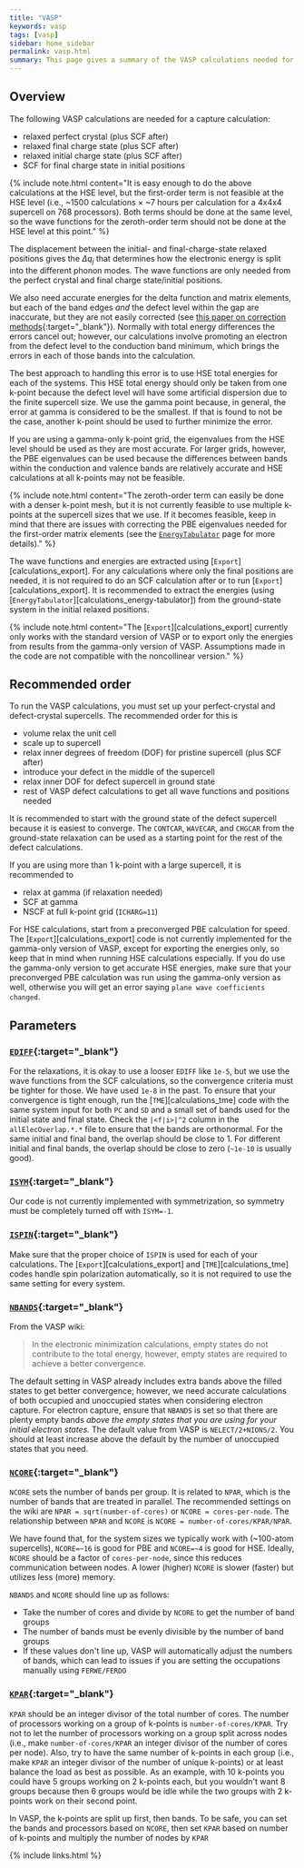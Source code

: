 ```yaml
---
title: "VASP"
keywords: vasp
tags: [vasp]
sidebar: home_sidebar
permalink: vasp.html
summary: This page gives a summary of the VASP calculations needed for a capture calculation, including parameter specifications and tips.
---
```


## Overview 

The following VASP calculations are needed for a capture calculation:
* relaxed perfect crystal (plus SCF after)
* relaxed final charge state (plus SCF after)
* relaxed initial charge state (plus SCF after)
* SCF for final charge state in initial positions

{% include note.html content="It is easy enough to do the above calculations at the HSE level, but the first-order term is not feasible at the HSE level (i.e., ~1500 calculations $\times$ ~7 hours per calculation for a 4x4x4 supercell on 768 processors). Both terms should be done at the same level, so the wave functions for the zeroth-order term should not be done at the HSE level at this point." %}

The displacement between the initial- and final-charge-state relaxed positions gives the $\Delta q_j$ that determines how the electronic energy is split into the different phonon modes. The wave functions are only needed from the perfect crystal and final charge state/initial positions. 

We also need accurate energies for the delta function and matrix elements, but each of the band edges _and_ the defect level within the gap are inaccurate, but they are not easily corrected (see [this paper on correction methods](https://journals.aps.org/prb/abstract/10.1103/PhysRevB.78.235104){:target="_blank"}). Normally with total energy differences the errors cancel out; however, our calculations involve promoting an electron from the defect level to the conduction band minimum, which brings the errors in each of those bands into the calculation. 

The best approach to handling this error is to use HSE total energies for each of the systems. This HSE total energy should only be taken from one k-point because the defect level will have some artificial dispersion due to the finite supercell size. We use the gamma point because, in general, the error at gamma is considered to be the smallest. If that is found to not be the case, another k-point should be used to further minimize the error.

If you are using a gamma-only k-point grid, the eigenvalues from the HSE level should be used as they are most accurate. For larger grids, however, the PBE eigenvalues can be used because the differences between bands within the conduction and valence bands are relatively accurate and HSE calculations at all k-points may not be feasible. 

{% include note.html content="The zeroth-order term can easily be done with a denser k-point mesh, but it is not currently feasible to use multiple k-points at the supercell sizes that we use. If it becomes feasible, keep in mind that there are issues with correcting the PBE eigenvalues needed for the first-order matrix elements (see the [`EnergyTabulator`](calculations_energy-tabulator) page for more details)." %}

The wave functions and energies are extracted using [`Export`][calculations_export]. For any calculations where only the final positions are needed, it is not required to do an SCF calculation after or to run [`Export`][calculations_export].
It is recommended to extract the energies (using [`EnergyTabulator`][calculations_energy-tabulator]) from the ground-state system in the initial relaxed positions.

{% include note.html content="The [`Export`][calculations_export] currently only works with the standard version of VASP or to export only the energies from results from the gamma-only version of VASP. Assumptions made in the code are not compatible with the noncollinear version." %}

## Recommended order

To run the VASP calculations, you must set up your perfect-crystal and defect-crystal supercells. The recommended order for this is
* volume relax the unit cell
* scale up to supercell
* relax inner degrees of freedom (DOF) for pristine supercell (plus SCF after)
* introduce your defect in the middle of the supercell
* relax inner DOF for defect supercell in ground state
* rest of VASP defect calculations to get all wave functions and positions needed

It is recommended to start with the ground state of the defect supercell because it is easiest to converge. The `CONTCAR`, `WAVECAR`, and `CHGCAR` from the ground-state relaxation can be used as a starting point for the rest of the defect calculations. 

If you are using more than 1 k-point with a large supercell, it is recommended to 
* relax at gamma (if relaxation needed)
* SCF at gamma
* NSCF at full k-point grid (`ICHARG=11`)

For HSE calculations, start from a preconverged PBE calculation for speed. The [`Export`][calculations_export] code is not currently implemented for the gamma-only version of VASP, except for exporting the energies only, so keep that in mind when running HSE calculations especially. If you do use the gamma-only version to get accurate HSE energies, make sure that your preconverged PBE calculation was run using the gamma-only version as well, otherwise you will get an error saying `plane wave coefficients changed`.

## Parameters

### [`EDIFF`](https://www.vasp.at/wiki/index.php/EDIFF){:target="_blank"}

For the relaxations, it is okay to use a looser `EDIFF` like `1e-5`, but we use the wave functions from the SCF calculations, so the convergence criteria must be tighter for those. We have used `1e-8` in the past. To ensure that your convergence is tight enough, run the [`TME`][calculations_tme] code with the same system input for both `PC` and `SD` and a small set of bands used for the initial state and final state. Check the `|<f|i>|^2` column in the `allElecOverlap.*.*` file to ensure that the bands are orthonormal. For the same initial and final band, the overlap should be close to 1. For different initial and final bands, the overlap should be close to zero (`~1e-10` is usually good).

### [`ISYM`](https://www.vasp.at/wiki/index.php/ISYM){:target="_blank"}

Our code is not currently implemented with symmetrization, so symmetry must be completely turned off with `ISYM=-1`.

### [`ISPIN`](https://www.vasp.at/wiki/index.php/ISPIN){:target="_blank"}

Make sure that the proper choice of `ISPIN` is used for each of your calculations. The [`Export`][calculations_export] and [`TME`][calculations_tme] codes handle spin polarization automatically, so it is not required to use the same setting for every system. 

### [`NBANDS`](https://www.vasp.at/wiki/index.php/NBANDS){:target="_blank"}

From the VASP wiki:
> In the electronic minimization calculations, empty states do not contribute to the total energy, however, empty states are required to achieve a better convergence. 

The default setting in VASP already includes extra bands above the filled states to get better convergence; however, we need accurate calculations of both occupied and unoccupied states when considering electron capture. For electron capture, ensure that `NBANDS` is set so that there are plenty empty bands _above the empty states that you are using for your initial electron states._ The default value from VASP is `NELECT/2+NIONS/2`. You should at least increase above the default by the number of unoccupied states that you need.

### [`NCORE`](https://www.vasp.at/wiki/index.php/NCORE){:target="_blank"}

`NCORE` sets the number of bands per group. It is related to `NPAR`, which is the number of bands that are treated in parallel. The recommended settings on the wiki are `NPAR = sqrt(number-of-cores)` or `NCORE = cores-per-node`. The relationship between `NPAR` and `NCORE` is `NCORE = number-of-cores/KPAR/NPAR`. 

We have found that, for the system sizes we typically work with (~100-atom supercells), `NCORE=~16` is good for PBE and `NCORE=~4` is good for HSE. Ideally, `NCORE` should be a factor of `cores-per-node`, since this reduces communication between nodes. A lower (higher) `NCORE` is slower (faster) but utilizes less (more) memory.

`NBANDS` and `NCORE` should line up as follows:
  * Take the number of cores and divide by `NCORE` to get the number of band groups
  * The number of bands must be evenly divisible by the number of band groups
  * If these values don't line up, VASP will automatically adjust the numbers of bands, which can lead to issues if you are setting the occupations manually using `FERWE/FERDO`
  
### [`KPAR`](https://www.vasp.at/wiki/index.php/KPAR){:target="_blank"}

`KPAR` should be an integer divisor of the total number of cores. The number of processors working on a group of k-points is `number-of-cores/KPAR`. Try not to let the number of processors working on a group split across nodes (i.e., make `number-of-cores/KPAR` an integer divisor of the number of cores per node). Also, try to have the same number of k-points in each group (i.e., make `KPAR` an integer divisor of the number of unique k-points) or at least balance the load as best as possible. As an example, with 10 k-points you could have 5 groups working on 2 k-points each, but you wouldn't want 8 groups because then 6 groups would be idle while the two groups with 2 k-points work on their second point. 

In VASP, the k-points are split up first, then bands. To be safe, you can set the bands and processors based on `NCORE`, then set `KPAR` based on number of k-points and multiply the number of nodes by `KPAR`

{% include links.html %}